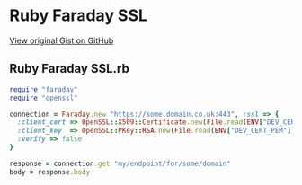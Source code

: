 # Ruby Faraday SSL

[View original Gist on GitHub](https://gist.github.com/Integralist/a83752c51a4736230d85)

## Ruby Faraday SSL.rb

```ruby
require "faraday"
require "openssl"

connection = Faraday.new "https://some.domain.co.uk:443", :ssl => {
  :client_cert => OpenSSL::X509::Certificate.new(File.read(ENV["DEV_CERT_PEM"])),
  :client_key  => OpenSSL::PKey::RSA.new(File.read(ENV["DEV_CERT_PEM"])),
  :verify => false
}

response = connection.get "my/endpoint/for/some/domain"
body = response.body
```

